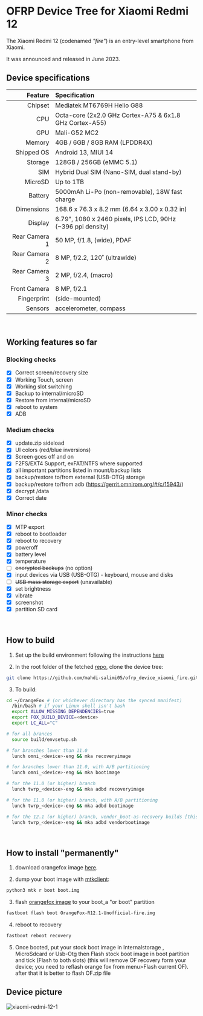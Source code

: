# OFRP Device Tree for Xiaomi Redmi 12

The Xiaomi Redmi 12 (codenamed _"fire"_) is an entry-level smartphone from Xiaomi.

It was announced and released in June 2023.

## Device specifications

| Feature                        | Specification                                                     |
| -----------------------------: | :---------------------------------------------------------------- |
| Chipset                        | Mediatek MT6769H Helio G88                                        |
| CPU                            | Octa-core (2x2.0 GHz Cortex-A75 & 6x1.8 GHz Cortex-A55)           |
| GPU                            | Mali-G52 MC2                                                      |
| Memory                         | 4GB / 6GB / 8GB RAM (LPDDR4X)                                     |
| Shipped OS                     | Android 13, MIUI 14                                               |
| Storage                        | 128GB / 256GB (eMMC 5.1)                                          |
| SIM                            | Hybrid Dual SIM (Nano-SIM, dual stand-by)                         |
| MicroSD                        | Up to 1TB                                                         |
| Battery                        | 5000mAh Li-Po (non-removable), 18W fast charge                    |
| Dimensions                     | 168.6 x 76.3 x 8.2 mm (6.64 x 3.00 x 0.32 in)                     |
| Display                        | 6.79", 1080 x 2460 pixels, IPS LCD, 90Hz (~396 ppi density)       |
| Rear Camera 1                  | 50 MP, f/1.8, (wide), PDAF                                        |
| Rear Camera 2                  | 8 MP, f/2.2, 120˚ (ultrawide)                                     |
| Rear Camera 3                  | 2 MP, f/2.4, (macro)                                              |
| Front Camera                   | 8 MP, f/2.1                                                       |
| Fingerprint                    | (side-mounted)                                                    |
| Sensors                        | accelerometer, compass                                            |

$~$

## Working features so far

### Blocking checks
- [X] Correct screen/recovery size
- [X] Working Touch, screen
- [X] Working slot switching
- [X] Backup to internal/microSD
- [X] Restore from internal/microSD
- [X] reboot to system
- [X] ADB

### Medium checks
- [X] update.zip sideload
- [X] UI colors (red/blue inversions)
- [X] Screen goes off and on
- [X] F2FS/EXT4 Support, exFAT/NTFS where supported
- [X] all important partitions listed in mount/backup lists
- [X] backup/restore to/from external (USB-OTG) storage
- [X] backup/restore to/from adb (https://gerrit.omnirom.org/#/c/15943/)
- [X] decrypt /data
- [X] Correct date

### Minor checks
- [X] MTP export
- [X] reboot to bootloader
- [X] reboot to recovery
- [X] poweroff
- [X] battery level
- [X] temperature
- [ ] ~~encrypted backups~~ (no option)
- [X] input devices via USB (USB-OTG) - keyboard, mouse and disks
- [ ] ~~USB mass storage export~~ (unavailable)
- [X] set brightness
- [X] vibrate
- [X] screenshot
- [X] partition SD card

$~$

## How to build

1. Set up the build environment following the instructions [here](https://wiki.orangefox.tech/en/dev/building#h-0-prepare-the-build-environment-debian-based-linux-distros)

2. In the root folder of the fetched [repo](https://wiki.orangefox.tech/en/dev/building#h-1-sync-orangefox-sources-and-minimal-manifest), clone the device tree:

```bash
git clone https://github.com/mahdi-salimi05/ofrp_device_xiaomi_fire.git device/xiaomi/fire
```

3. To build:

```bash
cd ~/OrangeFox # (or whichever directory has the synced manifest)
  /bin/bash # if your Linux shell isn't bash
  export ALLOW_MISSING_DEPENDENCIES=true
  export FOX_BUILD_DEVICE=<device>
  export LC_ALL="C"

# for all brances
  source build/envsetup.sh

# for branches lower than 11.0
  lunch omni_<device>-eng && mka recoveryimage

# for branches lower than 11.0, with A/B partitioning
  lunch omni_<device>-eng && mka bootimage

# for the 11.0 (or higher) branch
  lunch twrp_<device>-eng && mka adbd recoveryimage

# for the 11.0 (or higher) branch, with A/B partitioning
  lunch twrp_<device>-eng && mka adbd bootimage

# for the 12.1 (or higher) branch, vendor_boot-as-recovery builds [this is highly experimental and unsupported!]
  lunch twrp_<device>-eng && mka adbd vendorbootimage
```

$~$

## How to install "permanently"

1. download orangefox image [here](https://github.com/mahdi-salimi05/OrangeFox-Action-Builder/releases/latest).

2. dump your boot image with [mtkclient](https://github.com/bkerler/mtkclient):

```bash
python3 mtk r boot boot.img
```

3. flash [orangefox image](https://github.com/mahdi-salimi05/OrangeFox-Action-Builder/releases/latest) to your boot_a "or boot" partition

```bash
fastboot flash boot OrangeFox-R12.1-Unofficial-fire.img
```

4. reboot to recovery

```bash
fastboot reboot recovery
```

5. Once booted, put your stock boot image in Internalstorage , MicroSdcard or Usb-Otg then Flash stock boot image in boot partition and tick (Flash to both slots) (this will remove OF recovery form your device; you need to reflash orange fox from menu>Flash current OF).
after that it is better to flash OF.zip file 

## Device picture

![xiaomi-redmi-12-1](https://github.com/AntarticShaurant/android_device_xiaomi_fire/assets/109678650/bd593af4-92d4-4d5a-872d-e21bbb699a89)
